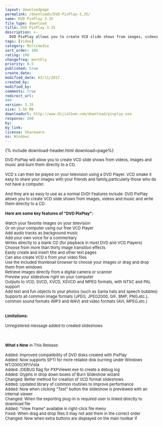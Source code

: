 ```yaml
---
layout: downloadpage
permalink: /downloads/DVD-PixPlay-3,35/
name: DVD PixPlay 3.35
file_type: download
title: DVD PixPlay 3.35
description: >-
  DVD PixPlay allows you to create VCD slide shows from images, videos and music and write them directly to a CD
tags: [Video]
category: Multimedia
sort_order: 100
rating: 100
changefreq: monthly
priority: 0.5
published: true
create_date: 
modified_date: 03/11/2017
created_by: 
modified_by: 
comments: true
redirect_url: 
### 
version: 3.35
size: 3.50 MB
downloadurl: http://www.dijialbum.com/download/pixplay.exe
response: 200
by: 
by_link: 
license: Shareware
os: Windows
---
```


{% include download-header.html download=page%}

<p style="fix-download-text !important">
<p><font size="2">DVD PixPlay will allow you to create VCD slide shows from videos, images and music and burn them directly to a CD. <br />
<br />
VCD s can then be played on your television using a DVD Player. VCD smake it easy to share your images with your friends and family,particularly those who do not have a computer.<br />
<br />
And they are as easy to use as a normal DVD! Features include: DVD PixPlay allows you to create VCD slide shows from images, videos and music and write them directly to a CD.<br />
<br />
<span><strong>Here are some key features of "DVD PixPlay":</strong></span><br />
<br />
Watch your favorite images on your television <br />
Or on your computer using our free VCD Player <br />
Add audio tracks as background music <br />
Add your own voice for a commentary <br />
Writes directly to a blank CD (for playback in most DVD and VCD Players) <br />
Choose from more than thirty image transition effects <br />
Easily create and insert title and other text pages <br />
Can also create VCD s from your video files <br />
Use the included thumbnail browser to choose your images or drag and drop them from windows <br />
Retrieve images directly from a digital camera or scanner <br />
Preview your slideshow right on your computer <br />
Outputs to VCD, SVCD, XVCD, XSVCD and MPEG formats, with NTSC and PAL support <br />
Add text and fun objects to your photos (such as Santa hats and speech bubbles) <br />
Supports all common image formats (JPEG, JPEG2000, GIF, BMP, PNG,etc.), common sound formats (MP3 and WAV) and video formats (AVI, MPEG,etc.) <br />
<br />
<br />
<span><strong>Limitations:</strong></span><br />
<br />
Unregistered message added to created slideshows<br />
<!-- google_ad_section_end --></font></p>
<div class="celltext_big"><br />
<br />
<font size="2"><strong>What s New</strong> in This Release:<br />
<br />
Added: Improved compatibility of DVD disks created with PixPlay <br />
Added: Now supports SPTI for more reliable disk burning under Windows NT/2000/XP/Vista <br />
Added: /DEBUG flag for PXPViewer.exe to create a debug log <br />
Added: Glyphs in drop down boxes of Burn Slideshow wizard <br />
Changed: Better method for creation of VCD format slideshows <br />
Added: Updated library of common routines to improve performance <br />
Added: Now when clicking "Test" button the slideshow is previewed with an internal viewer <br />
Changed: When the exporting plug-in is required user is linked directly to download file <br />
Added: "View Frame" available in right-click file menu <br />
Fixed: When drag and drop files it may not add them in the correct order <br />
Changed: Now when extra buttons are displayed on the main toolbar if</font></div></p>
